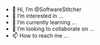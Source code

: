 - 👋 Hi, I’m @SoftwareStitcher
- 👀 I’m interested in ...
- 🌱 I’m currently learning ...
- 💞️ I’m looking to collaborate on ...
- 📫 How to reach me ...

<!---
SoftwareStitcher/SoftwareStitcher is a ✨ special ✨ repository because its `README.md` (this file) appears on your GitHub profile.
You can click the Preview link to take a look at your changes.
--->
